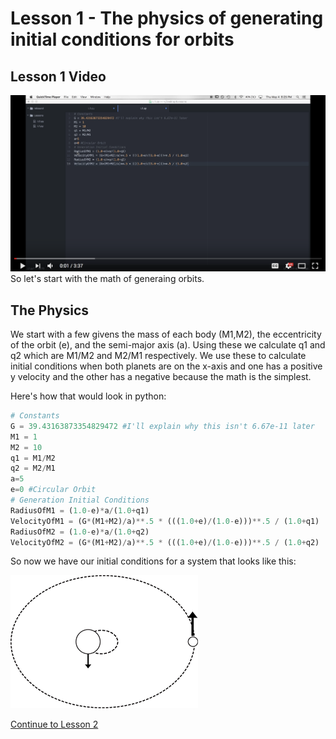 # Lesson 1 - The physics of generating initial conditions for orbits
## Lesson 1 Video
[![Alt text](/L1.png)](https://www.youtube.com/watch?v=6MvrhPKIt6s&feature=youtu.be)So let's start with the math of generaing orbits.
## The Physics
We start with a few givens the mass of each body (M1,M2), the eccentricity of the orbit (e), and the semi-major axis (a). Using these we calculate q1 and q2 which are M1/M2 and M2/M1 respectively. We use these to calculate initial conditions when both planets are on the x-axis and one has a positive y velocity and the other has a negative because the math is the simplest.

Here's how that would look in python:
```python
# Constants
G = 39.43163873354829472 #I'll explain why this isn't 6.67e-11 later
M1 = 1
M2 = 10
q1 = M1/M2
q2 = M2/M1
a=5
e=0 #Circular Orbit
# Generation Initial Conditions
RadiusOfM1 = (1.0-e)*a/(1.0+q1)
VelocityOfM1 = (G*(M1+M2)/a)**.5 * (((1.0+e)/(1.0-e)))**.5 / (1.0+q1)
RadiusOfM2 = (1.0-e)*a/(1.0+q2)
VelocityOfM2 = (G*(M1+M2)/a)**.5 * (((1.0+e)/(1.0-e)))**.5 / (1.0+q2)
```


So now we have our initial conditions for a system that looks like this:

![2bodyimage](https://raw.githubusercontent.com/UncleIroh/Learning-Rebound/master/2Body%20copy.png)

[Continue to Lesson 2](https://github.com/UncleIroh/Learning-Rebound/blob/master/Lesson2.md)
